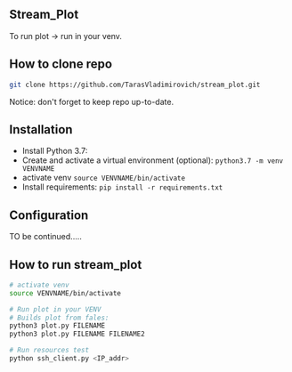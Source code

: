 ## Stream_Plot

To run plot -> run in your venv.

## How to clone repo
```bash
git clone https://github.com/TarasVladimirovich/stream_plot.git

```
Notice: don't forget to keep repo up-to-date.

## Installation
* Install Python 3.7:
* Create and activate a virtual environment (optional): `python3.7 -m venv VENVNAME`
* activate venv `source VENVNAME/bin/activate`
* Install requirements: `pip install -r requirements.txt`

## Configuration
TO be continued.....

## How to run stream_plot
```bash
# activate venv
source VENVNAME/bin/activate

# Run plot in your VENV
# Builds plot from fales:
python3 plot.py FILENAME
python3 plot.py FILENAME FILENAME2

# Run resources test
python ssh_client.py <IP_addr>
```
##
